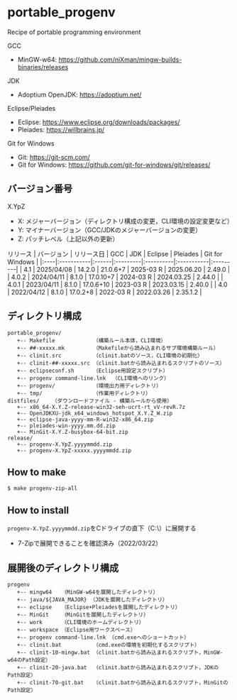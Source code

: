 # portable_progenv
Recipe of portable programming environment

GCC
- MinGW-w64: https://github.com/niXman/mingw-builds-binaries/releases

JDK
- Adoptium OpenJDK: https://adoptium.net/

Eclipse/Pleiades
- Eclipse: https://www.eclipse.org/downloads/packages/
- Pleiades: https://willbrains.jp/

Git for Windows
- Git: https://git-scm.com/
- Git for Windows: https://github.com/git-for-windows/git/releases/

## バージョン番号
X.YpZ
- X: メジャーバージョン（ディレクトリ構成の変更，CLI環境の設定変更など）
- Y: マイナーバージョン（GCC/JDKのメジャーバージョンの変更）
- Z: パッチレベル（上記以外の更新）

リリース
| バージョン | リリース日 | GCC | JDK | Eclipse | Pleiades | Git for Windows |
|:----|:-----------|:------|:---------|:----------|:-----------|:---------|
| 4.1 | 2025/04/08 | 14.2.0 | 21.0.6+7 | 2025-03 R | 2025.06.20 | 2.49.0 |
| 4.0.2 | 2024/04/11 | 8.1.0 | 17.0.10+7 | 2024-03 R | 2024.03.25 | 2.44.0 |
| 4.0.1 | 2023/04/11 | 8.1.0 | 17.0.6+10 | 2023-03 R | 2023.03.15 | 2.40.0 |
| 4.0 | 2022/04/12 | 8.1.0 | 17.0.2+8 | 2022-03 R | 2022.03.26 | 2.35.1.2 |

## ディレクトリ構成
```
portable_progenv/
   +-- Makefile            （構築ルール本体，CLI環境）
   +-- ##-xxxxx.mk         （Makefileから読み込まれるサブ環境構築ルール）
   +-- clinit.src          （clinit.batのソース，CLI環境の初期化）
   +-- clinit-##-xxxxx.src （clinit.batから読み込まれるスクリプトのソース）
   +-- eclipseconf.sh      （Eclipse用設定スクリプト）
   +-- progenv command-line.lnk  （CLI環境へのリンク）
   +-- progenv/            （環境出力用ディレクトリ）
   +-- tmp/                （作業用ディレクトリ）
distfiles/    （ダウンロードファイル - 構築ルールから使用）
   +-- x86_64-X.Y.Z-release-win32-seh-ucrt-rt_vV-revR.7z
   +-- OpenJDKXU-jdk_x64_windows_hotspot_X.Y.Z_W.zip
   +-- eclipse-java-yyyy-mm-R-win32-x86_64.zip
   +-- pleiades-win-yyyy.mm.dd.zip
   +-- MinGit-X.Y.Z-busybox-64-bit.zip
release/
   +-- progenv-X.YpZ.yyyymmdd.zip
   +-- progenv-X.YpZ-xxxxx.yyyymmdd.zip
```

## How to make
```
$ make progenv-zip-all
```

## How to install
`progenv-X.YpZ.yyyymmdd.zip`をCドライブの直下（C:\）に展開する
- 7-Zipで展開できることを確認済み（2022/03/22）

## 展開後のディレクトリ構成
```
progenv
   +-- mingw64   （MinGW-w64を展開したディレクトリ）
   +-- java/${JAVA_MAJOR} （JDKを展開したディレクトリ）
   +-- eclipse   （Eclipse+Pleiadesを展開したディレクトリ）
   +-- MinGit    （MinGitを展開したディレクトリ）
   +-- work      （CLI環境のホームディレクトリ）
   +-- workspace （Eclipse用ワークスペース）
   +-- progenv command-line.lnk （cmd.exeへのショートカット）
   +-- clinit.bat          （cmd.exeの環境を初期化するスクリプト）
   +-- clinit-10-mingw.bat （clinit.batから読み込まれるスクリプト，MinGW-w64のPath設定）
   +-- clinit-20-java.bat  （clinit.batから読み込まれるスクリプト，JDKのPath設定）
   +-- clinit-70-git.bat   （clinit.batから読み込まれるスクリプト，MinGitのPath設定）
```
